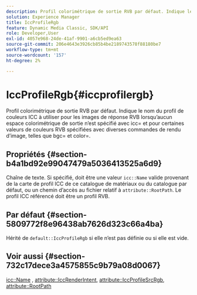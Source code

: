 ```yaml
---
description: Profil colorimétrique de sortie RVB par défaut. Indique le nom du profil de couleurs ICC à utiliser pour les images de réponse RVB lorsqu’aucun espace colorimétrique de sortie n’est spécifié avec icc= et pour certaines valeurs de couleurs RVB spécifiées avec diverses commandes de rendu d’image, telles que bgc= et color=.
solution: Experience Manager
title: IccProfileRgb
feature: Dynamic Media Classic, SDK/API
role: Developer,User
exl-id: 4057e968-24de-41af-9901-a6cb5ed9ea63
source-git-commit: 206e4643e3926cb85b4be2189743578f88180be7
workflow-type: tm+mt
source-wordcount: '157'
ht-degree: 2%

---
```


# IccProfileRgb{#iccprofilergb}

Profil colorimétrique de sortie RVB par défaut. Indique le nom du profil de couleurs ICC à utiliser pour les images de réponse RVB lorsqu’aucun espace colorimétrique de sortie n’est spécifié avec icc= et pour certaines valeurs de couleurs RVB spécifiées avec diverses commandes de rendu d’image, telles que bgc= et color=.

## Propriétés {#section-b4a1bd92e99047479a5036413525a6d9}

Chaîne de texte. Si spécifié, doit être une valeur `icc::Name` valide provenant de la carte de profil ICC de ce catalogue de matériaux ou du catalogue par défaut, ou un chemin d’accès au fichier relatif à `attribute::RootPath`. Le profil ICC référencé doit être un profil RVB.

## Par défaut {#section-5809772f8e96438ab7626d323c66a4ba}

Hérité de `default::IccProfileRgb` si elle n’est pas définie ou si elle est vide.

## Voir aussi {#section-732c17dece3a4575855c9b79a08d0067}

[icc::Name](../../../../../ir-api/material-cat/image-rendering-api-ref/c-ir-material-catalog/c-ir-icc-profile-map-reference/r-ir-name-icc.md#reference-7a293ede360e433782575f8f6a562ac2) ,  [attribute::IccRenderIntent](../../../../../ir-api/material-cat/image-rendering-api-ref/c-ir-material-catalog/c-ir-attributes-reference/r-ir-iccrenderintent.md#reference-3b80b7a4c25545a593c5076f318b5c40),  [attribute::IccProfileSrcRgb](../../../../../ir-api/material-cat/image-rendering-api-ref/c-ir-material-catalog/c-ir-attributes-reference/r-ir-iccprofilesrcrgb.md#reference-2fb0f7cfc6e74813b82cd98ae165bd49),  [attribute::RootPath](../../../../../ir-api/material-cat/image-rendering-api-ref/c-ir-material-catalog/c-ir-attributes-reference/r-ir-rootpath.md#reference-a4d7c96b62e14fcbad1740c702f160f3)
